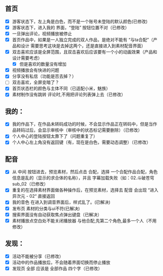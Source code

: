 ## 首页
- [x] 游客状态下，左上角是白色，而不是一个账号未登陆的默认颜色(已修改)
- [x] 游客状态下，进入我的 界面，“登陆” 按钮位置不对（已修改）
- [x] 一旦弹出评论，视频播放被停止
- [x] 首页作品中，如果是一人独立完成的双人作品，是绝对不能有 “与ta合配”（产品和设计 需要思考这块是去掉这两个，还是直接进入到素材配音界面）
- [x] 双击喜欢应该是全屏范围，且双击喜欢后应该要有一个小的动画效果（产品和设计需要考虑）
  - [x] 但是喜欢的数量没有增加
- [x] 视频播放会有快进的问题
- [x] 分享没有私信（功能是否去掉？）
- [ ] 双击喜欢，全屏变暗了？
- [x] 首页状态栏的颜色与主体不同（已适配小米，魅族）
- [x] 素材制作没有跳转 评论时,不用把评论列表弹上去（已修改）

## 我的：
- [x] 我的作品下，在作品未转码成功的时候，不会显示作品正在转码中，但是当作品转码过后，会显示审核中（审核中的状态标记需要删除）（已修改）
- [x] 个人中心的登陆按钮太靠下了（问题重复了）
- [x] 个人中心左上角没有返回键（有，现在是白色，需要动态调整）（已修改）      

## 配音
- [x] 从 中间 按钮进去，预览素材，然后点击 合配，选择 一个合配作品合配，角色信息是乱的（显示的求合体的名称），并且 字幕加载失败（如：02.斗破苍穹 sub_02（已修改）
- [x] 重复的在选择素材界面做各种操作后，在预览素材，选择去 配音 会出现 “进入异次元 - 02“ 直接返回
- [x] 我的音色 在进入到调音界面后，样式乱了。(已解决)
- [x] 发布页 素材的分类与ui不符(已解决)
- [x] 搜索界面没有自动获取焦点弹出键盘（已解决）
- [x] 素材播放点空白处不能关闭播放器 与他合配,先第二个角色,最多一个人（不用修改）

## 发现：
- [x] 活动不能被分享（已修改）
- [x] 活动中的作品播放后，不会随着界面切换而停止播放
- [x] 发现页 全部 应该是 全部作品 四个字（已修改）
